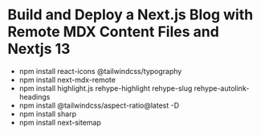 # Build and Deploy a Next.js Blog with Remote MDX Content Files and Nextjs 13

- npm install react-icons @tailwindcss/typography
- npm install next-mdx-remote
- npm install highlight.js rehype-highlight rehype-slug rehype-autolink-headings
- npm install @tailwindcss/aspect-ratio@latest -D
- npm install sharp
- npm install next-sitemap